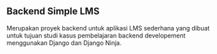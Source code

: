## Backend Simple LMS

Merupakan proyek backend untuk aplikasi LMS sederhana yang dibuat untuk tujuan studi kasus pembelajaran backend developement menggunakan Django dan Django Ninja.